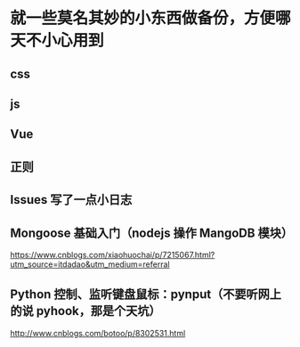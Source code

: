 # 就一些莫名其妙的小东西做备份，方便哪天不小心用到

## css

## js

## Vue

## 正则

## Issues 写了一点小日志

## Mongoose 基础入门（nodejs 操作 MangoDB 模块）

https://www.cnblogs.com/xiaohuochai/p/7215067.html?utm_source=itdadao&utm_medium=referral

## Python 控制、监听键盘鼠标：pynput（不要听网上的说 pyhook，那是个天坑）

http://www.cnblogs.com/botoo/p/8302531.html

